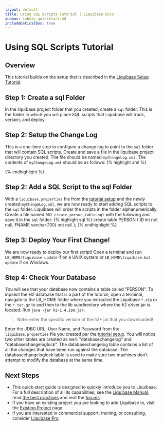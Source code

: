 ```yaml
---
layout: default
title: Using SQL Scripts Tutorial | Liquibase Docs
subnav: subnav_quickstart.md
includeDaticalBox: true
---
```

# Using SQL Scripts Tutorial

## Overview ##
This tutorial builds on the setup that is described in the [Liquibase Setup Tutorial](/get-started/lb-setup-tutorial.html).

## Step 1: Create a sql Folder ##

In the liquibase project folder that you created, create a `sql` folder. This is the folder in which you will place SQL scripts that Liquibase will track, version, and deploy.

## Step 2: Setup the Change Log ##

This is a one-time step to configure a change log to point to the `sql` folder that will contain SQL scripts. Create and save a file in the liquibase project directory you created. The file should be named `myChangeLog.xml`. The contents of `myChangeLog.xml` should be as follows:
{% highlight xml %}
<?xml version="1.0" encoding="UTF-8"?>
<databaseChangeLog
  xmlns="http://www.liquibase.org/xml/ns/dbchangelog"
  xmlns:xsi="http://www.w3.org/2001/XMLSchema-instance"
  xsi:schemaLocation="http://www.liquibase.org/xml/ns/dbchangelog
         http://www.liquibase.org/xml/ns/dbchangelog/dbchangelog-3.8.xsd">

  <includeAll path="sql"/>
</databaseChangeLog>
{% endhighlight %}

## Step 2: Add a SQL Script to the sql Folder ##
With a `liquibase.properties` file from the [tutorial setup](/get-started/lb-setup-tutorial.html) and the newly created `myChangeLog.xml`, 
we are now ready to start adding SQL scripts to the `sql` folder. Liquibase will order the scripts in the folder alphanumerically. 
Create a file named `001_create_person_table.sql` with the following and save it in the `sql` folder:
{% highlight sql %}
create table PERSON (
    ID int not null,
    FNAME varchar(100) not null
);
{% endhighlight %}

## Step 3: Deploy Your First Change! ##

We are now ready to deploy our first script! Open a terminal and run `LB_HOME/liquibase update` if on a UNIX system or `LB_HOME\liquibase.bat update` if on Windows.

## Step 4: Check Your Database ##

You will see that your database now contains a table called "PERSON". To inpsect the H2 database that is a part of the tutorial, open a terminal, navigate to the 
LB_HOME folder where you extracted the Liquibase `*.zip` or the `*.tar.gz` to and then to the lib subdirectory where the h2 driver jar is located. 
Run `java -jar h2-1.4.199.jar`.

>Note: enter the specific version of the h2*.jar that you downloaded!

Enter the JDBC URL, User Name, and Password from the `liquibase.properties` file you created per the [tutorial setup](/get-started/lb-setup-tutorial.html). 
You will notice two other tables are created as well: "databasechangelog" and "databasechangeloglock". The databasechangelog table contains a list of all the 
changes that have been run against the database. The databasechangeloglock table is used to make sure two machines don't attempt to modify the database at the same time.

## Next Steps ##

* This quick-start guide is designed to quickly introduce you to Liquibase. For a full description of all its capabilities, see 
  the [Liquibase Manual](/documentation/index.html), read [the best practices](/bestpractices.html) and visit the [forums](/community/index.html). 
* If you have an existing project you are looking to add Liquibase to, visit the [Existing Project](/documentation/existing_project.html) page.
* If you are interested in commercial support, training, or consulting, consider 
<a href="https://support.liquibase.org" target="_blank" onClick="trackOutboundLink(this, 'Datical', 'Liquibase RFI'); return false">Liquibase Pro</a>.
